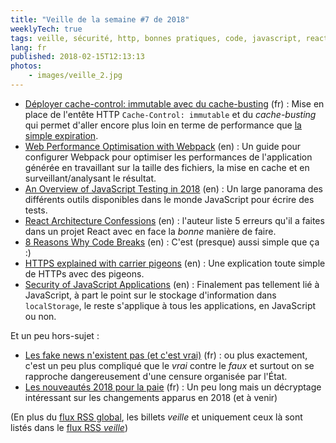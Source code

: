 ```yaml
---
title: "Veille de la semaine #7 de 2018"
weeklyTech: true
tags: veille, sécurité, http, bonnes pratiques, code, javascript, react, unit test, performances, webpack
lang: fr
published: 2018-02-15T12:13:13
photos:
    - images/veille_2.jpg
---
```

* [Déployer cache-control: immutable avec du cache-busting](https://www.nicolas-hoffmann.net/source/1710-Deployer-cache-control-immutable-avec-du-cache-busting.html) (fr)&nbsp;: Mise en place de l'entête HTTP `Cache-Control: immutable` et du *cache-busting* qui permet d'aller encore plus loin en terme de performance que [la simple expiration](/post/optimiser-son-site-sous-ubuntu-configurer-l-en-tete-expires/).
* [Web Performance Optimisation with Webpack](https://developers.google.com/web/fundamentals/performance/webpack/) (en)&nbsp;: Un guide pour configurer Webpack pour optimiser les performances de l'application générée en travaillant sur la taille des fichiers, la mise en cache et en surveillant/analysant le résultat.
* [An Overview of JavaScript Testing in 2018](https://medium.com/welldone-software/an-overview-of-javascript-testing-in-2018-f68950900bc3) (en)&nbsp;: Un large panorama des différents outils disponibles dans le monde JavaScript pour écrire des tests.
* [React Architecture Confessions](https://benmccormick.org/2018/02/07/react-confessions/#fnref-2) (en)&nbsp;: l'auteur liste 5 erreurs qu'il a faites dans un projet React avec en face la *bonne* manière de faire.
* [8 Reasons Why Code Breaks](https://www.git-tower.com/blog/reasons-why-code-breaks) (en)&nbsp;: C'est (presque) aussi simple que ça :)
* [HTTPS explained with carrier pigeons](https://medium.freecodecamp.org/https-explained-with-carrier-pigeons-7029d2193351) (en)&nbsp;: Une explication toute simple de HTTPs avec des pigeons.
* [Security of JavaScript Applications](https://medium.com/@dhtmlx/security-of-javascript-applications-1c95cd2ce533) (en)&nbsp;: Finalement pas tellement lié à JavaScript, à part le point sur le stockage d'information dans `localStorage`, le reste s'applique à tous les applications, en JavaScript ou non.

Et un peu hors-sujet&nbsp;:

* [Les fake news n'existent pas (et c'est vrai)](http://www.bortzmeyer.org/fake-news.html) (fr)&nbsp;: ou plus exactement, c'est un peu plus compliqué que le *vrai* contre le *faux* et surtout on se rapproche dangereusement d'une censure organisée par l'État.
* [Les nouveautés 2018 pour la paie](https://libelilou.github.io/2018/02/04/nouveautes-paie-2018.html) (fr)&nbsp;: Un peu long mais un décryptage intéressant sur les changements apparus en 2018 (et à venir)

(En plus du [flux RSS global](/rss.xml), les billets *veille*
et uniquement ceux là sont listés dans le [flux RSS *veille*](/rss/veille.xml))
